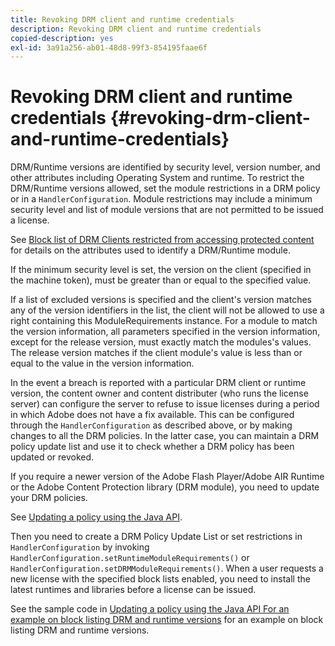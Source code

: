 ```yaml
---
title: Revoking DRM client and runtime credentials
description: Revoking DRM client and runtime credentials
copied-description: yes
exl-id: 3a91a256-ab01-48d8-99f3-854195faae6f
---
```

# Revoking DRM client and runtime credentials {#revoking-drm-client-and-runtime-credentials}

DRM/Runtime versions are identified by security level, version number, and other attributes including Operating System and runtime. To restrict the DRM/Runtime versions allowed, set the module restrictions in a DRM policy or in a `HandlerConfiguration`. Module restrictions may include a minimum security level and list of module versions that are not permitted to be issued a license.

See [Block list of DRM Clients restricted from accessing protected content](../../protecting-content/introduction/usage-rules/runtime-application-restrictions/blocklist-drm-clients.md) for details on the attributes used to identify a DRM/Runtime module.

If the minimum security level is set, the version on the client (specified in the machine token), must be greater than or equal to the specified value.

If a list of excluded versions is specified and the client's version matches any of the version identifiers in the list, the client will not be allowed to use a right containing this ModuleRequirements instance. For a module to match the version information, all parameters specified in the version information, except for the release version, must exactly match the modules's values. The release version matches if the client module's value is less than or equal to the value in the version information.

In the event a breach is reported with a particular DRM client or runtime version, the content owner and content distributer (who runs the license server) can configure the server to refuse to issue licenses during a period in which Adobe does not have a fix available. This can be configured through the `HandlerConfiguration` as described above, or by making changes to all the DRM policies. In the latter case, you can maintain a DRM policy update list and use it to check whether a DRM policy has been updated or revoked.

If you require a newer version of the Adobe Flash Player/Adobe AIR Runtime or the Adobe Content Protection library (DRM module), you need to update your DRM policies.

See [Updating a policy using the Java API](../../protecting-content/working-policies-overview/updating-policy-using-java-api.md).

Then you need to create a DRM Policy Update List or set restrictions in `HandlerConfiguration` by invoking `HandlerConfiguration.setRuntimeModuleRequirements()` or `HandlerConfiguration.setDRMModuleRequirements()`. When a user requests a new license with the specified block lists enabled, you need to install the latest runtimes and libraries before a license can be issued.

See the sample code in [Updating a policy using the Java API For an example on block listing DRM and runtime versions](../../protecting-content/working-policies-overview/updating-policy-using-java-api.md) for an example on block listing DRM and runtime versions.
